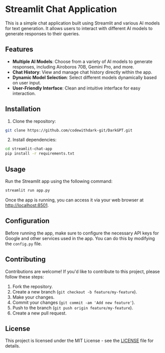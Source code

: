 # Streamlit Chat Application

This is a simple chat application built using Streamlit and various AI models for text generation. It allows users to interact with different AI models to generate responses to their queries.

## Features

- **Multiple AI Models**: Choose from a variety of AI models to generate responses, including Airoboros 70B, Gemini Pro, and more.
- **Chat History**: View and manage chat history directly within the app.
- **Dynamic Model Selection**: Select different models dynamically based on user input.
- **User-Friendly Interface**: Clean and intuitive interface for easy interaction.

## Installation

1. Clone the repository:

```bash
git clone https://github.com/codewithdark-git/DarkGPT.git
```

2. Install dependencies:

```bash
cd streamlit-chat-app
pip install -r requirements.txt
```

## Usage

Run the Streamlit app using the following command:

```bash
streamlit run app.py
```

Once the app is running, you can access it via your web browser at [http://localhost:8501](http://localhost:8501).

## Configuration

Before running the app, make sure to configure the necessary API keys for Google and other services used in the app. You can do this by modifying the `config.py` file.

## Contributing

Contributions are welcome! If you'd like to contribute to this project, please follow these steps:

1. Fork the repository.
2. Create a new branch (`git checkout -b feature/my-feature`).
3. Make your changes.
4. Commit your changes (`git commit -am 'Add new feature'`).
5. Push to the branch (`git push origin feature/my-feature`).
6. Create a new pull request.

## License

This project is licensed under the MIT License - see the [LICENSE](LICENSE) file for details.
